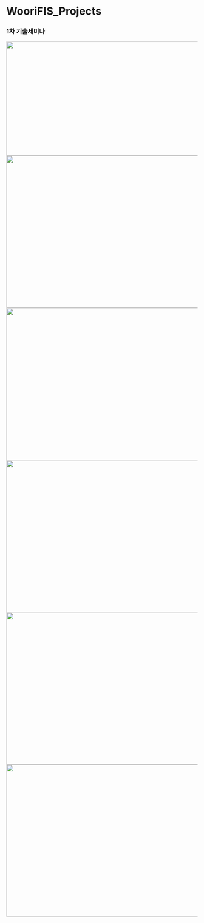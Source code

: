 # WooriFIS_Projects

### 1차 기술세미나

<img src = "https://github.com/senikim/WooriFIS_Projects/assets/113660954/58bece71-1d22-4d50-a677-9b531adc25fe" width = "600" height = "300"/>
<img src = "https://github.com/senikim/WooriFIS_Projects/assets/113660954/0beebef5-cc44-4df9-8783-d571f4f58d88" width = "800" height = "400"/>
<img src = "https://github.com/senikim/WooriFIS_Projects/assets/113660954/44811ca9-e8ae-468b-bfe4-dc43bc5163f3" width = "800" height = "400"/>
<img src = "https://github.com/senikim/WooriFIS_Projects/assets/113660954/4d48ba5f-b5a3-4843-8130-fd14eae97354" width = "800" height = "400"/>
<img src = "https://github.com/senikim/WooriFIS_Projects/assets/113660954/b16d251c-01da-4c9d-8b89-d35013ffbbdb" width = "800" height = "400"/>
<img src = "https://github.com/senikim/WooriFIS_Projects/assets/113660954/bad1aec9-7eb4-4e23-bf1a-d9c3ab4fa98f" width = "800" height = "400"/>
